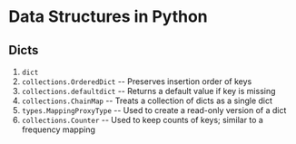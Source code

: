 # Data Structures in Python

## Dicts

1. `dict`
2. `collections.OrderedDict` -- Preserves insertion order of keys
3. `collections.defaultdict` -- Returns a default value if key is missing
4. `collections.ChainMap` -- Treats a collection of dicts as a single dict
5. `types.MappingProxyType` -- Used to create a read-only version of a dict
6. `collections.Counter` -- Used to keep counts of keys; similar to a frequency mapping